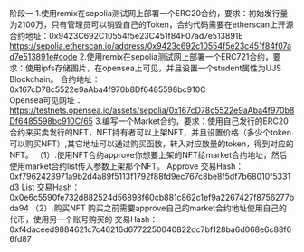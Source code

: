 阶段一
1.使用remix在sepolia测试网上部署一个ERC20合约，要求：初始发行量为2100万，只有管理员可以销毁自己的Token，合约代码需要在etherscan上开源
合约地址：0x9423C692C10554f5e23C451f84F07ad7e513891E
https://sepolia.etherscan.io/address/0x9423c692c10554f5e23c451f84f07ad7e513891e#code
2.使用remix在sepolia测试网上部署一个ERC721合约，要求：使用ipfs存储图片，在opensea上可见，并且设置一个student属性为UJS Blockchain。
合约地址：0x167cD78c5522e9aAba4f970b8Df6485598bc910C  
Opensea可见网址：
https://testnets.opensea.io/assets/sepolia/0x167cD78c5522e9aAba4f970b8Df6485598bc910C/65
3.编写一个Market合约，要求：使用自己发行的ERC20合约来买卖发行的NFT，NFT持有者可以上架NFT，并且设置价格（多少个token可以购买NFT）,其它地址可以通过购买函数，转入对应数量的token，得到对应的NFT。
（1）.使用NFT合约approve你想要上架的NFT给market合约地址，然后使用market合约list传入参数上架那个NFT。
Approve
交易Hash：0xf7962423971a9b2d4a89f5113f1792f88fd9ec767c8be8f5df7b68010f5331d3
List
交易Hash：0x0e6c5590fe732d882524d56898f60cb881c862c1ef9a2267427f8756277bda94
（2）.购买NFT
购买之前需要approve自己的market合约地址使用自己的代币，使用另一个账号购买的
交易Hash：
0xf4daceed9884621c7c46216d6772250040822dc7bf128ba6d068e6c88f66fd87